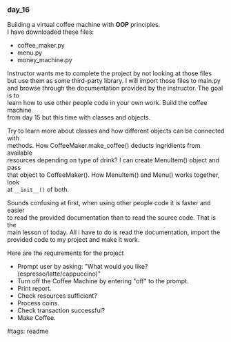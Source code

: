 ### day_16

Building a virtual coffee machine with **OOP** principles.  
I have downloaded these files:  
* coffee_maker.py
* menu.py
* money_machine.py

Instructor wants me to complete the project by not looking at those files  
but use them as some third-party library. I will import those files to main.py  
and browse through the documentation provided by the instructor. The goal is to  
learn how to use other people code in your own work. Build the coffee machine  
from day 15 but this time with classes and objects.  

Try to learn more about classes and how different objects can be connected with  
methods. How CoffeeMaker.make_coffee() deducts ingridients from available  
resources depending on type of drink? I can create MenuItem() object and pass  
that object to CoffeeMaker(). How MenuItem() and Menu() works together, look  
at `__init__()` of both.  

Sounds confusing at first, when using other people code it is faster and easier  
to read the provided documentation than to read the source code. That is the  
main lesson of today. All i have to do is read the documentation, import the  
provided code to my project and make it work.  

Here are the requirements for the project
* Prompt user by asking: "What would you like? (espresso/latte/cappuccino)"
* Turn off the Coffee Machine by entering "off" to the prompt.
* Print report.
* Check resources sufficient?
* Process coins.
* Check transaction successful?
* Make Coffee.


#tags: readme
